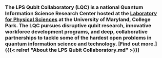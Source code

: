 
### The LPS Qubit Collaboratory (LQC) is a national Quantum Information Science Research Center hosted at the [Laboratory for Physical Sciences](https://www.lps.umd.edu/) at the University of Maryland, College Park. The LQC pursues disruptive qubit research, innovative workforce development programs, and deep, collaborative partnerships to tackle some of the hardest open problems in quantum information science and technology. [Find out more.]({{< relref "About the LPS Qubit Collaboratory.md" >}})




